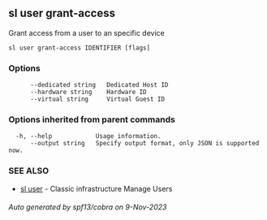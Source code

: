 ## sl user grant-access

Grant access from a user to an specific device

```
sl user grant-access IDENTIFIER [flags]
```

### Options

```
      --dedicated string   Dedicated Host ID
      --hardware string    Hardware ID
      --virtual string     Virtual Guest ID
```

### Options inherited from parent commands

```
  -h, --help            Usage information.
      --output string   Specify output format, only JSON is supported now.
```

### SEE ALSO

* [sl user](sl_user.md)	 - Classic infrastructure Manage Users

###### Auto generated by spf13/cobra on 9-Nov-2023
